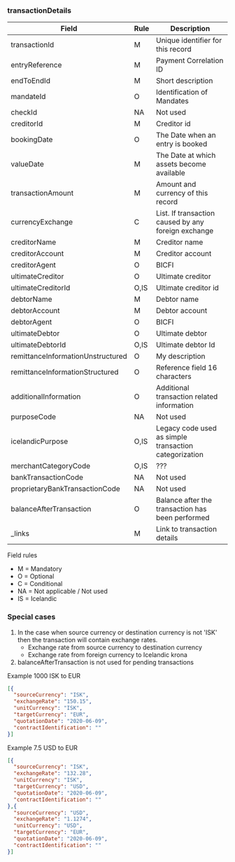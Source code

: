### transactionDetails

| Field                             | Rule  | Description                                               |
| --------------------------------- | ----- | --------------------------------------------------------- |
| transactionId	                    | M     | Unique identifier for this record                         |
| entryReference                    | M     | Payment Correlation ID                                    |
| endToEndId                        | M     | Short description                                         |
| mandateId                         | O     | Identification of Mandates                                |
| checkId                           | NA    | Not used                                                  |
| creditorId                        | M     | Creditor id                                               |
| bookingDate                       | O     | The Date when an entry is booked                          |
| valueDate                         | M     | The Date at which assets become available                 |
| transactionAmount                 | M     | Amount and currency of this record                        |
| currencyExchange                  | C     | List. If transaction caused by any foreign exchange       |
| creditorName                      | M     | Creditor name                                             |
| creditorAccount                   | M     | Creditor account                                          |
| creditorAgent                     | O     | BICFI                                                     |
| ultimateCreditor                  | O     | Ultimate creditor                                         |
| ultimateCreditorId                | O,IS  | Ultimate creditor id                                      |
| debtorName                        | M     | Debtor name                                               |
| debtorAccount                     | M     | Debtor account                                            |
| debtorAgent                       | O     | BICFI                                                     |
| ultimateDebtor                    | O     | Ultimate debtor                                           |
| ultimateDebtorId                  | O,IS  | Ultimate debtor Id                                        |
| remittanceInformationUnstructured | O     | My description                                            |
| remittanceInformationStructured   | O     | Reference field 16 characters                             |
| additionalInformation             | O     | Additional transaction related information                |
| purposeCode                       | NA    | Not used                                                  |
| icelandicPurpose                  | O,IS  | Legacy code used as simple transaction categorization     |
| merchantCategoryCode              | O,IS  | ???                                                       |
| bankTransactionCode               | NA    | Not used                                                  |
| proprietaryBankTransactionCode    | NA    | Not used                                                  |
| balanceAfterTransaction           | O     | Balance after the transaction has been performed          |
| _links                            | M     | Link to transaction details                               |

Field rules
* M = Mandatory
* O = Optional
* C = Conditional
* NA = Not applicable / Not used
* IS = Icelandic 

### Special cases

1. In the case when source currency or destination currency is not 'ISK' then the transaction will contain
exchange rates.
    * Exchange rate from source currency to destination currency
    * Exchange rate from foreign currency to Icelandic krona
2. balanceAfterTransaction is not used for pending transactions
    
Example 1000 ISK to EUR
```json
[{
  "sourceCurrency": "ISK",
  "exchangeRate": "150.15",
  "unitCurrency": "ISK",
  "targetCurrency": "EUR",
  "quotationDate": "2020-06-09",
  "contractIdentification": ""
}]
```

Example 7.5 USD to EUR
```json
[{
  "sourceCurrency": "ISK",
  "exchangeRate": "132.28",
  "unitCurrency": "ISK",
  "targetCurrency": "USD",
  "quotationDate": "2020-06-09",
  "contractIdentification": ""
},{
  "sourceCurrency": "USD",
  "exchangeRate": "1.1274",
  "unitCurrency": "USD",
  "targetCurrency": "EUR",
  "quotationDate": "2020-06-09",
  "contractIdentification": ""
}]
```

    
